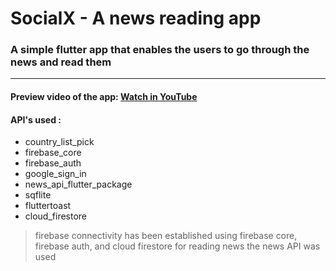 # SocialX - A news reading app
### A simple flutter app that enables the users to go through the news and read them

<hr>

#### Preview video of the app: [Watch in YouTube](https://youtu.be/NNcqCODSgVs)

#### API's used :
  - country_list_pick
  - firebase_core
  - firebase_auth
  - google_sign_in
  - news_api_flutter_package
  - sqflite
  - fluttertoast
  - cloud_firestore

> firebase connectivity has been established using firebase core, firebase auth, and cloud firestore
for reading news the news API was used 
